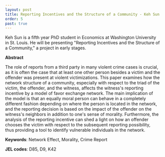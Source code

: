 ```yaml
---
layout: post
title: Reporting Incentives and the Structure of a Community - Keh Sun (WUSTL Economics)
order: 5
past: true
---
```



Keh Sun is a fifth year PhD student in Economics at Washington University in St. Louis. He will be presenting "Reporting Incentives and the Structure of a Community," a project in early stages.

**Abstract**

The role of reports from a third party in many violent crime cases is crucial, as it is often the case that at least one other person besides a victim and the offender was present at violent victimizations.
This paper examines how the network structure of a community, especially with respect to the triad of the victim, the offender, and the witness, affects the witness's reporting incentive by a model of favor exchange network.
The main implication of the model is that an equally moral person can behave in a completely different fashion depending on where the person is located in the network, and the reporting decision is based on the impact of the offender on the witness's neighbors in addition to one's sense of morality.
Furthermore, the analysis of the reporting incentive can shed a light on how an offender chooses the victim with respect to the subsequent reporting possibility, thus providing a tool to identify vulnerable individuals in the network.


**Keywords**: Network Effect, Morality, Crime Report

**JEL codes**: D85, D9, K42 
